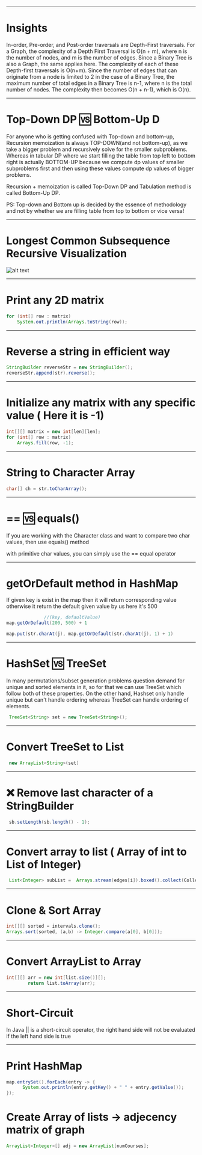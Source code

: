 -----
# Insights
In-order, Pre-order, and Post-order traversals are Depth-First traversals.
For a Graph, the complexity of a Depth First Traversal is O(n + m), where n is the number of nodes, and m is the number of edges.
Since a Binary Tree is also a Graph, the same applies here. The complexity of each of these Depth-first traversals is O(n+m).
Since the number of edges that can originate from a node is limited to 2 in the case of a Binary Tree, the maximum number of total edges in a Binary Tree is n-1, where n is the total number of nodes.
The complexity then becomes O(n + n-1), which is O(n).

-----
#  Top-Down DP :vs:	 Bottom-Up D
For anyone who is getting confused with Top-down and bottom-up, Recursion memoization is always TOP-DOWN(and not bottom-up),
as we take a bigger problem and recursively solve for the smaller subproblems. Whereas in tabular DP where we start filling
the table from top left to bottom right is actually BOTTOM-UP because we compute dp values of smaller subproblems first and
then using these values compute dp values of bigger problems.

Recursion + memoization is called Top-Down DP and Tabulation method  is called Bottom-Up DP.

PS: Top-down and Bottom up is decided by the essence of methodology and not by whether we are filling table from top to bottom or vice versa!

-----
# Longest Common Subsequence Recursive Visualization
![alt text](https://github.com/JaydipBarvaliya/DS_ALGO/blob/80eb53241a30053b43381b1a753ae68079aceabc/DP/Longest%20common%20subsequence%20Recursive.png?raw=true)

-----
# Print any 2D matrix
```java
for (int[] row : matrix)
    System.out.println(Arrays.toString(row));
```

-----
# Reverse a string in efficient way
```java
StringBuilder reverseStr = new StringBuilder();
reverseStr.append(str).reverse();
```

-----
# Initialize any matrix with any specific value ( Here it is -1)

```java
int[][] matrix = new int[len][len];
for (int[] row : matrix)
    Arrays.fill(row, -1);     
```
-----
# String to Character Array
```java
char[] ch = str.toCharArray();
```

-----
# == :vs: equals()

If you are working with the Character class and want to compare two char values, then use equals() method

with primitive char values, you can simply use the == equal operator


-----
# getOrDefault method in HashMap
If given key is exist in the map then it will return corresponding value otherwise it return the default given value by us here it's 500

```java
              //(key, defaultValue)
map.getOrDefault(200, 500) + 1

map.put(str.charAt(j), map.getOrDefault(str.charAt(j), 1) + 1)
```

-----
# HashSet :vs: TreeSet
In many permutations/subset generation problems question demand for unique and sorted elements in it, so for that we can use TreeSet which follow both of these properties.
On the other hand, Hashset only handle unique but can't handle ordering whereas TreeSet can handle ordering of elements.
```java
 TreeSet<String> set = new TreeSet<String>();
``` 

-----
# Convert TreeSet to List
```java
 new ArrayList<String>(set)
```


-----
# :x:	Remove last character of a StringBuilder
```java
 sb.setLength(sb.length() - 1);
```


-----
# Convert array to list ( Array of int to List of Integer)
```java
 List<Integer> subList =  Arrays.stream(edges[i]).boxed().collect(Collectors.toList());
```

-----
# Clone & Sort Array
```java
int[][] sorted = intervals.clone();
Arrays.sort(sorted, (a,b) -> Integer.compare(a[0], b[0]));
```


-----
# Convert ArrayList to Array
```java
int[][] arr = new int[list.size()][];
		return list.toArray(arr);
```

-----
# Short-Circuit
In Java || is a short-circuit operator, the right hand side will not be evaluated if the left hand side is true

-----

# Print HashMap
```java
map.entrySet().forEach(entry -> {
      System.out.println(entry.getKey() + " " + entry.getValue());
});
```

# Create Array of lists -> adjecency matrix of graph
```java
ArrayList<Integer>[] adj = new ArrayList[numCourses];
```
